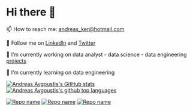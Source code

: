 # Hi there 👋

📫 How to reach me: andreas_ker@hotmail.com

💬 Follow me on [Linkedln](https://www.linkedin.com/in/andreasavgoustis) and [Twitter](https://twitter.com/andreasaugou)

 🔭 I’m currently working on data analyst - data science - data engineering [projects](https://andreasavgou.github.io/)

🌱 I’m currently learning on data engineering

[![Andreas Avgoustis's GitHub stats](https://github-readme-stats.vercel.app/api?username=AndreasAvgou&show_icons=true&theme=radical&include_all_commits=false)](https://github.com/AndreasAvgou/github-readme-stats)
[![Andreas Avgoustis's github top languages](https://github-readme-stats.vercel.app/api/top-langs/?username=AndreasAvgou&layout=compact&show_icons=true&theme=radical)](https://github.com/amarvin/amarvin)


 [![Repo name](https://github-readme-stats.vercel.app/api/pin/?username=AndreasAvgou&repo=Data-Science-Projects&show_icons=true&theme=radical)](https://github.com/AndreasAvgou/Data-Science-Projects)
  [![Repo name](https://github-readme-stats.vercel.app/api/pin/?username=AndreasAvgou&repo=Data-Analytics-Projects&show_icons=true&theme=radical)](https://github.com/AndreasAvgou/Data-Analytics-Projects)
   [![Repo name](https://github-readme-stats.vercel.app/api/pin/?username=AndreasAvgou&repo=Data-Engineering-Projects&show_icons=true&theme=radical)](https://github.com/AndreasAvgou/Data-Engineering-Projects)
 

<!--
**AndreasAvgou/AndreasAvgou** is a ✨ _special_ ✨ repository because its `README.md` (this file) appears on your GitHub profile.

Here are some ideas to get you started:

- 🔭 I’m currently working on ...
- 🌱 I’m currently learning ...
- 👯 I’m looking to collaborate on ...
- 🤔 I’m looking for help with ...
- 💬 Ask me about ...
 📫 How to reach me: ...
- 😄 Pronouns: ...
- ⚡ Fun fact: ...
-->

